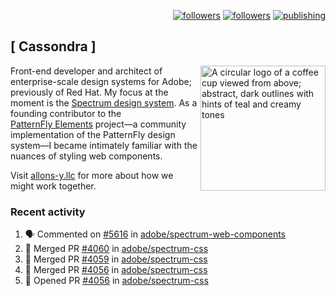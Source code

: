 <p align="right"><a rel="me" href="https://front-end.social/@castastrophe">
    <img alt="followers" title="Follow me on Mastodon" src="https://img.shields.io/mastodon/follow/109297102751309835?domain=https%3A%2F%2Ffront-end.social&label=Follow&logo=mastodon&logoColor=white&style=for-the-badge&labelColor=008080&color=006969"/></a>
  <a href="https://codepen.io/castastrophe/">
    <img alt="followers" title="Follow me on CodePen" src="https://img.shields.io/badge/23-1?color=640464&labelColor=7c007c&style=for-the-badge&logo=codepen&label=Follow"/></a>
<a href="https://castastrophe.medium.com/">
    <img alt="publishing" title="View articles on Medium" src="https://img.shields.io/badge/107-1?color=666&labelColor=444&label=subscribe&logo=medium&logoColor=white&style=for-the-badge"/></a>
</p>

## [&nbsp;Cassondra&nbsp;]

<img align="right" src="https://github-production-user-asset-6210df.s3.amazonaws.com/1840295/253016758-ba468774-1cd3-42c2-8f43-947b5eeb5edf.png" height="200" alt="A circular logo of a coffee cup viewed from above; abstract, dark outlines with hints of teal and creamy tones">

Front-end developer and architect of enterprise-scale design systems for Adobe; previously of Red Hat. My focus at the moment is the [Spectrum design system](https://github.com/adobe/spectrum-css). As a founding contributor to the [PatternFly&nbsp;Elements](https://github.com/patternfly/patternfly-elements) project&mdash;a community implementation of the PatternFly design system&mdash;I became intimately familiar with the nuances of styling web components.

Visit [allons-y.llc](http://allons-y.llc/) for more about how we might work together.

### Recent activity

<!--START_SECTION:activity-->
1. 🗣 Commented on [#5616](https://github.com/adobe/spectrum-web-components/pull/5616#issuecomment-3117984556) in [adobe/spectrum-web-components](https://github.com/adobe/spectrum-web-components)
2. 🎉 Merged PR [#4060](https://github.com/adobe/spectrum-css/pull/4060) in [adobe/spectrum-css](https://github.com/adobe/spectrum-css)
3. 🎉 Merged PR [#4059](https://github.com/adobe/spectrum-css/pull/4059) in [adobe/spectrum-css](https://github.com/adobe/spectrum-css)
4. 🎉 Merged PR [#4056](https://github.com/adobe/spectrum-css/pull/4056) in [adobe/spectrum-css](https://github.com/adobe/spectrum-css)
5. 💪 Opened PR [#4056](https://github.com/adobe/spectrum-css/pull/4056) in [adobe/spectrum-css](https://github.com/adobe/spectrum-css)
<!--END_SECTION:activity-->
